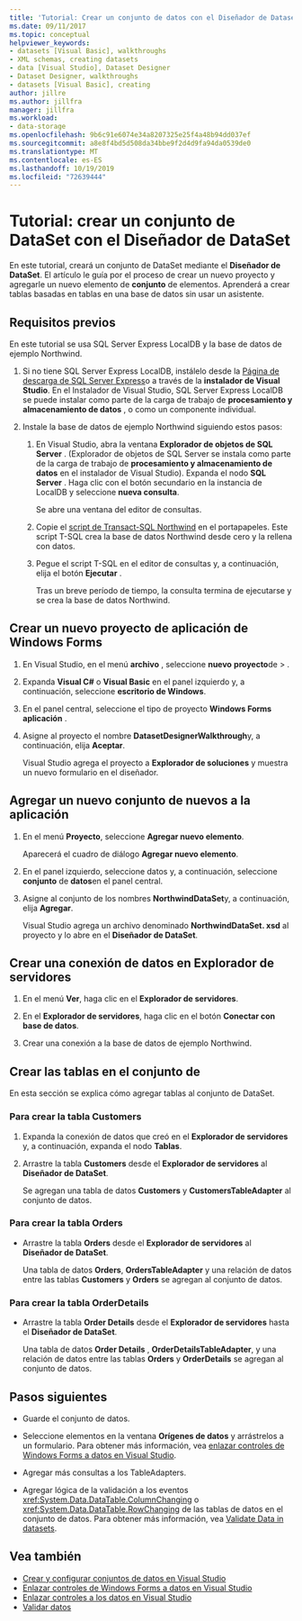 ```yaml
---
title: 'Tutorial: Crear un conjunto de datos con el Diseñador de Dataset'
ms.date: 09/11/2017
ms.topic: conceptual
helpviewer_keywords:
- datasets [Visual Basic], walkthroughs
- XML schemas, creating datasets
- data [Visual Studio], Dataset Designer
- Dataset Designer, walkthroughs
- datasets [Visual Basic], creating
author: jillre
ms.author: jillfra
manager: jillfra
ms.workload:
- data-storage
ms.openlocfilehash: 9b6c91e6074e34a8207325e25f4a48b94dd037ef
ms.sourcegitcommit: a8e8f4bd5d508da34bbe9f2d4d9fa94da0539de0
ms.translationtype: MT
ms.contentlocale: es-ES
ms.lasthandoff: 10/19/2019
ms.locfileid: "72639444"
---
```

# <a name="walkthrough-create-a-dataset-with-the-dataset-designer"></a>Tutorial: crear un conjunto de DataSet con el Diseñador de DataSet

En este tutorial, creará un conjunto de DataSet mediante el **Diseñador de DataSet**. El artículo le guía por el proceso de crear un nuevo proyecto y agregarle un nuevo elemento de **conjunto** de elementos. Aprenderá a crear tablas basadas en tablas en una base de datos sin usar un asistente.

## <a name="prerequisites"></a>Requisitos previos

En este tutorial se usa SQL Server Express LocalDB y la base de datos de ejemplo Northwind.

1. Si no tiene SQL Server Express LocalDB, instálelo desde la [Página de descarga de SQL Server Express](https://www.microsoft.com/sql-server/sql-server-editions-express)o a través de la **instalador de Visual Studio**. En el Instalador de Visual Studio, SQL Server Express LocalDB se puede instalar como parte de la carga de trabajo de **procesamiento y almacenamiento de datos** , o como un componente individual.

2. Instale la base de datos de ejemplo Northwind siguiendo estos pasos:

    1. En Visual Studio, abra la ventana **Explorador de objetos de SQL Server** . (Explorador de objetos de SQL Server se instala como parte de la carga de trabajo de **procesamiento y almacenamiento de datos** en el instalador de Visual Studio). Expanda el nodo **SQL Server** . Haga clic con el botón secundario en la instancia de LocalDB y seleccione **nueva consulta**.

       Se abre una ventana del editor de consultas.

    2. Copie el [script de Transact-SQL Northwind](https://github.com/MicrosoftDocs/visualstudio-docs/blob/master/docs/data-tools/samples/northwind.sql?raw=true) en el portapapeles. Este script T-SQL crea la base de datos Northwind desde cero y la rellena con datos.

    3. Pegue el script T-SQL en el editor de consultas y, a continuación, elija el botón **Ejecutar** .

       Tras un breve período de tiempo, la consulta termina de ejecutarse y se crea la base de datos Northwind.

## <a name="create-a-new-windows-forms-application-project"></a>Crear un nuevo proyecto de aplicación de Windows Forms

1. En Visual Studio, en el menú **archivo** , seleccione **nuevo** **proyecto**de  > .

2. Expanda **Visual C#**  o **Visual Basic** en el panel izquierdo y, a continuación, seleccione **escritorio de Windows**.

3. En el panel central, seleccione el tipo de proyecto **Windows Forms aplicación** .

4. Asigne al proyecto el nombre **DatasetDesignerWalkthrough**y, a continuación, elija **Aceptar**.

     Visual Studio agrega el proyecto a **Explorador de soluciones** y muestra un nuevo formulario en el diseñador.

## <a name="add-a-new-dataset-to-the-application"></a>Agregar un nuevo conjunto de nuevos a la aplicación

1. En el menú **Proyecto**, seleccione **Agregar nuevo elemento**.

     Aparecerá el cuadro de diálogo **Agregar nuevo elemento**.

2. En el panel izquierdo, seleccione datos y, a continuación, seleccione **conjunto** de **datos**en el panel central.

3. Asigne al conjunto de los nombres **NorthwindDataSet**y, a continuación, elija **Agregar**.

     Visual Studio agrega un archivo denominado **NorthwindDataSet. xsd** al proyecto y lo abre en el **Diseñador de DataSet**.

## <a name="create-a-data-connection-in-server-explorer"></a>Crear una conexión de datos en Explorador de servidores

1. En el menú **Ver**, haga clic en el **Explorador de servidores**.

2. En el **Explorador de servidores**, haga clic en el botón **Conectar con base de datos**.

3. Crear una conexión a la base de datos de ejemplo Northwind.

## <a name="create-the-tables-in-the-dataset"></a>Crear las tablas en el conjunto de

En esta sección se explica cómo agregar tablas al conjunto de DataSet.

### <a name="to-create-the-customers-table"></a>Para crear la tabla Customers

1. Expanda la conexión de datos que creó en el **Explorador de servidores** y, a continuación, expanda el nodo **Tablas**.

2. Arrastre la tabla **Customers** desde el **Explorador de servidores** al **Diseñador de DataSet**.

     Se agregan una tabla de datos **Customers** y **CustomersTableAdapter** al conjunto de datos.

### <a name="to-create-the-orders-table"></a>Para crear la tabla Orders

- Arrastre la tabla **Orders** desde el **Explorador de servidores** al **Diseñador de DataSet**.

     Una tabla de datos **Orders**, **OrdersTableAdapter** y una relación de datos entre las tablas **Customers** y **Orders** se agregan al conjunto de datos.

### <a name="to-create-the-orderdetails-table"></a>Para crear la tabla OrderDetails

- Arrastre la tabla **Order Details** desde el **Explorador de servidores** hasta el **Diseñador de DataSet**.

     Una tabla de datos **Order Details** , **OrderDetailsTableAdapter**, y una relación de datos entre las tablas **Orders** y **OrderDetails** se agregan al conjunto de datos.

## <a name="next-steps"></a>Pasos siguientes

- Guarde el conjunto de datos.

- Seleccione elementos en la ventana **Orígenes de datos** y arrástrelos a un formulario. Para obtener más información, vea [enlazar controles de Windows Forms a datos en Visual Studio](../data-tools/bind-windows-forms-controls-to-data-in-visual-studio.md).

- Agregar más consultas a los TableAdapters.

- Agregar lógica de la validación a los eventos <xref:System.Data.DataTable.ColumnChanging> o <xref:System.Data.DataTable.RowChanging> de las tablas de datos en el conjunto de datos. Para obtener más información, vea [Validate Data in datasets](../data-tools/validate-data-in-datasets.md).

## <a name="see-also"></a>Vea también

- [Crear y configurar conjuntos de datos en Visual Studio](../data-tools/create-and-configure-datasets-in-visual-studio.md)
- [Enlazar controles de Windows Forms a datos en Visual Studio](../data-tools/bind-windows-forms-controls-to-data-in-visual-studio.md)
- [Enlazar controles a los datos en Visual Studio](../data-tools/bind-controls-to-data-in-visual-studio.md)
- [Validar datos](../data-tools/validate-data-in-datasets.md)